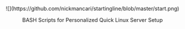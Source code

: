 <p align='center'> ![](https://github.com/nickmancari/startingline/blob/master/start.png) </p>

<p align='center'> BASH Scripts for Personalized Quick Linux Server Setup</p>
